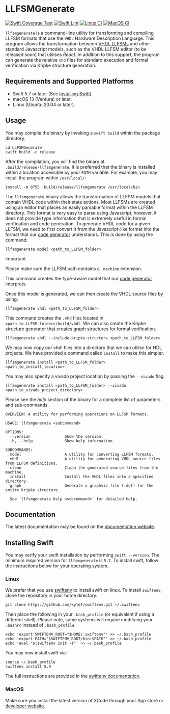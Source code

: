 # LLFSMGenerate
[![Swift Coverage Test](https://github.com/CPSLabGU/LLFSMGenerate/actions/workflows/cov.yml/badge.svg)](https://github.com/CPSLabGU/LLFSMGenerate/actions/workflows/cov.yml)
[![Swift Lint](https://github.com/CPSLabGU/LLFSMGenerate/actions/workflows/swiftlint.yml/badge.svg)](https://github.com/CPSLabGU/LLFSMGenerate/actions/workflows/swiftlint.yml)
[![Linux CI](https://github.com/CPSLabGU/LLFSMGenerate/actions/workflows/ci-linux.yml/badge.svg)](https://github.com/CPSLabGU/LLFSMGenerate/actions/workflows/ci-linux.yml)
[![MacOS CI](https://github.com/CPSLabGU/LLFSMGenerate/actions/workflows/ci-macOS.yml/badge.svg)](https://github.com/CPSLabGU/LLFSMGenerate/actions/workflows/ci-macOS.yml)

`llfsmgenerate` is a command-line utility for transforming and compiling LLFSM formats that use the `VHDL`
Hardware Description Language.
This program allows the transformation between [VHDL LLFSMs](https://github.com/mipalgu/VHDLMachines) and
other standard Javascript models, such as the VHDL LLFSM editor (to be released soon) that utilises *React*.
In addition to this support, the program can generate the relative `vhd` files for standard execution and
formal verification via Kripke structure generation.

## Requirements and Supported Platforms

- Swift 5.7 or later (See [Installing Swift](#installing-swift)).
- macOS 13 (Ventura) or later.
- Linux (Ubuntu 20.04 or later).

## Usage
You may compile the binary by invoking a `swift build` within the package directory.

```shell
cd LLFSMGenerate
swift build -c release
```

After the compilation, you will find the binary at `.build/release/llfsmgenerate`. It is preferred that the
binary is installed within a location accessible by your `PATH` variable. For example, you may install the
program within `/usr/local/`:
```shell
install -m 0755 .build/release/llfsmgenerate /usr/local/bin
```

The `llfsmgenerate` binary allows the transformation of LLFSM models that contain VHDL code within their
state actions. Most LLFSMs are created using an editor that places an easily parsable format within the
LLFSM directory. This format is very easy to parse using Javascript, however, it does not provide type
information that is extremely useful in formal verification and code generation. To generate VHDL code for a
given LLFSM, we need to first convert it from the Javascript-like format into the format that our
[code generator](https://github.com/mipalgu/VHDLMachines) understands. This is done by using the command:

```shell
llfsmgenerate model <path_to_LLFSM_folder>
```

> [!IMPORTANT]
> Please make sure the LLFSM path contains a `.machine` extension.

This command creates the type-aware model that our
[code generator](https://github.com/mipalgu/VHDLMachines) interprets.

Once this model is generated, we can then create the VHDL source files by using:

```shell
llfsmgenerate vhdl <path_to_LLFSM_folder>
```

This command creates the `.vhd` files located in `<path_to_LLFSM_folder>/build/vhdl`. We can also create
the Kripke structure generator that creates graph structures for formal verification.

```shell
llfsmgenerate vhdl --include-kripke-structure <path_to_LLFSM_folder>
```

We may now copy our vhdl files into a directory that we can utilise for HDL projects. We have provided
a command called `install` to make this simpler.

```shell
llfsmgenerate install <path_to_LLFSM_folder> <path_to_install_location>
```

You may also specify a vivado project location by passing the `--vivado` flag.

```shell
llfsmgenerate install <path_to_LLFSM_folder> --vivado <path_to_vivado_project_directory>
```

Please see the *help* section of the binary for a complete list of parameters and sub-commands.
```shell
OVERVIEW: A utility for performing operations on LLFSM formats.

USAGE: llfsmgenerate <subcommand>

OPTIONS:
  --version               Show the version.
  -h, --help              Show help information.

SUBCOMMANDS:
  model                   A utility for converting LLFSM formats.
  vhdl                    A utility for generating VHDL source files from LLFSM definitions.
  clean                   Clean the generated source files from the machine.
  install                 Install the VHDL files into a specified directory.
  graph                   Generate a graphviz file (.dot) for the entire kripke structure.

  See 'llfsmgenerate help <subcommand>' for detailed help.
```

## Documentation

The latest documentation may be found on the
[documentation website](https://cpslabgu.github.io/LLFSMGenerate/).

## Installing Swift

You may verify your swift installation by performing `swift --version`. The minimum required version for
`llfsmgenerate` is `5.7`. To install swift, follow the instructions below for your operating system.

### Linux

We prefer that you use [swiftenv](https://github.com/kylef/swiftenv) to install swift on linux. To install
`swiftenv`, clone the repository in your home directory.

```shell
git clone https://github.com/kylef/swiftenv.git ~/.swiftenv
```

Then place the following in your `.bash_profile` (or equivalent if using a different shell). Please note,
some systems will require modifying your `.bashrc` instead of `.bash_profile`.

```shell
echo 'export SWIFTENV_ROOT="$HOME/.swiftenv"' >> ~/.bash_profile
echo 'export PATH="$SWIFTENV_ROOT/bin:$PATH"' >> ~/.bash_profile
echo 'eval "$(swiftenv init -)"' >> ~/.bash_profile
```

You may now install swift via:

```shell
source ~/.bash_profile
swiftenv install 5.9
```

The full instructions are provided in the
[swiftenv documentation](https://swiftenv.fuller.li/en/latest/installation.html).

### MacOS

Make sure you install the latest version of XCode through your App store or
[developer website](https://developer.apple.com/xcode/).
